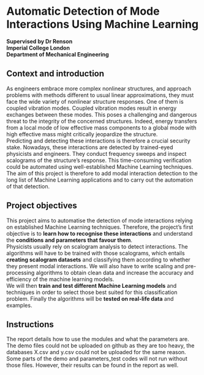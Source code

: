 # Automatic Detection of Mode Interactions Using Machine Learning
**Supervised by Dr Renson**\
**Imperial College London**\
**Department of Mechanical Engineering**

## Context and introduction

As engineers embrace more complex nonlinear structures, and approach problems with methods different to usual linear approximations, they must face the wide variety of nonlinear structure responses. One of them is coupled vibration modes. Coupled vibration modes result in energy exchanges between these modes. This poses a challenging and dangerous threat to the integrity of the concerned structures. Indeed, energy transfers from a local mode of low effective mass components to a global mode with high effective mass might critically jeopardize the structure.\
Predicting and detecting these interactions is therefore a crucial security stake. Nowadays, these interactions are detected by trained-eyed physicists and engineers. They conduct frequency sweeps and inspect scalograms of the structure’s response. This time-consuming verification could be automated using well-established Machine Learning techniques.\
The aim of this project is therefore to add modal interaction detection to the long list of Machine Learning applications and to carry out the automation of that detection.

## Project objectives

This project aims to automatise the detection of mode interactions relying on established Machine Learning techniques. Therefore, the project’s first objective is to **learn how to recognise these interactions** and understand the **conditions and parameters that favour them**.\
Physicists usually rely on scalogram analysis to detect interactions. The algorithms will have to be trained with those scalograms, which entails **creating scalogram datasets** and classifying them according to whether they present modal interactions. We will also have to write scaling and pre-processing algorithms to obtain clean data and increase the accuracy and efficiency of the machine learning models.\
We will then **train and test different Machine Learning models** and techniques in order to select those best suited for this classification problem. Finally the algorithms will be **tested on real-life data** and examples.

## Instructions
The report details how to use the modules and what the parameters are. The demo files could not be uploaded on github as they are too heavy, the databases X.csv and y.csv could not be uploaded for the same reason. Some parts of the demo and parameters_test codes will not run without those files. However, their results can be found in the report as well.
